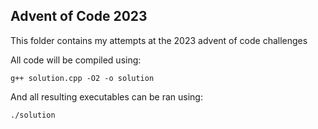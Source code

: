 ## Advent of Code 2023

This folder contains my attempts at the 2023 advent of code challenges

All code will be compiled using:

```g++ solution.cpp -O2 -o solution```

And all resulting executables can be ran using:

```./solution```
